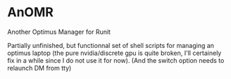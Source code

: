 # AnOMR
Another Optimus Manager for Runit

Partially unfinished, but functionnal set of shell scripts for managing an optimus laptop (the pure nvidia/discrete gpu is quite broken, I'll certainely fix in a while since I do not use it for now). (And the switch option needs to relaunch DM from tty)
